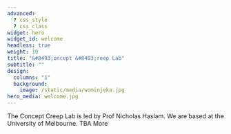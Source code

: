 ```yaml
---
advanced:
  ? css_style
  ? css_class
widget: hero
widget_id: welcome
headless: true
weight: 10
title: "&#8493;oncept &#8493;reep Lab"
subtitle: ""
design:
  columns: "1"
  background:
    image: /static/media/wominjeka.jpg
hero_media: welcome.jpg
---
```

The Concept Creep Lab is led by Prof Nicholas Haslam. We are based at the University of Melbourne. TBA More
